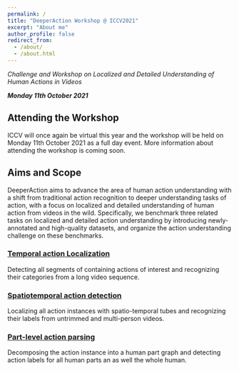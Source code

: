 ```yaml
---
permalink: /
title: "DeeperAction Workshop @ ICCV2021"
excerpt: "About me"
author_profile: false
redirect_from: 
  - /about/
  - /about.html
---
```

*Challenge and Workshop on Localized and Detailed Understanding of Human Actions in Videos*

***Monday 11th October 2021***

## Attending the Workshop

ICCV will once again be virtual this year and the workshop will be held on Monday 11th October 2021 as a full day event. More information about attending the workshop is coming soon.

## Aims and Scope

DeeperAction aims to advance the area of human action understanding with a shift from traditional action recognition to deeper understanding tasks of action, with a focus on localized and detailed understanding of human action from videos in the wild. Specifically, we benchmark three related tasks on localized and detailed action understanding by introducing newly-annotated and high-quality datasets, and organize the action understanding challenge on these benchmarks. 

### [Temporal action Localization](/tracks/1-refineaction/)

Detecting all segments of containing actions of interest and recognizing their categories from a long video sequence. 

### [Spatiotemporal action detection](/tracks/2-multisports/)

Localizing all action instances with spatio-temporal tubes and recognizing their labels from untrimmed and multi-person videos. 

### [Part-level action parsing](/tracks/3-kineticstps/)

Decomposing the action instance into a human part graph and detecting action labels for all human parts an as well the whole human.

